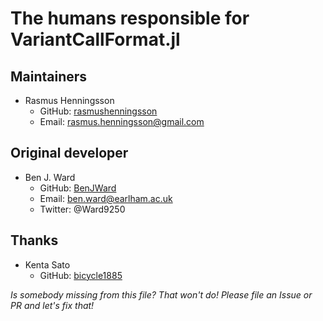 # The humans responsible for VariantCallFormat.jl

## Maintainers
- Rasmus Henningsson
	- GitHub: [rasmushenningsson](https://github.com/rasmushenningsson)
	- Email: rasmus.henningsson@gmail.com

## Original developer
- Ben J. Ward
  - GitHub: [BenJWard](https://github.com/BenJWard)
  - Email: ben.ward@earlham.ac.uk
  - Twitter: @Ward9250

## Thanks
- Kenta Sato
  - GitHub: [bicycle1885](https://github.com/bicycle1885)

_Is somebody missing from this file? That won't do! Please file an Issue or PR and let's fix that!_

